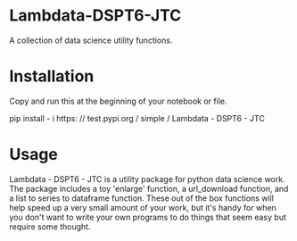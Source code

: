 # Lambdata-DSPT6-JTC
A collection of data science utility functions.


# Installation

Copy and run this at the beginning of your notebook or file.

pip install - i https: // test.pypi.org / simple / Lambdata - DSPT6 - JTC

# Usage

Lambdata - DSPT6 - JTC is a utility package for python data science work. The package includes a toy 'enlarge' function, a url_download function, and a list to series to dataframe function. These out of the box functions will help speed up a very small amount of your work, but it's handy for when you don't want to write your own programs to do things that seem easy but require some thought.
